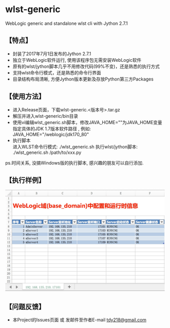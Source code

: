 # wlst-generic
WebLogic generic and standalone wlst cli with Jython 2.7.1

## 【特点】
- 封装了2017年7月1日发布的Jython 2.7.1
- 独立于WebLogic软件运行, 使用该程序包无需安装WebLogic软件
- 原有的wlst/jython脚本几乎不用修改代码(99%不变)，还是熟悉的执行方式
- 支持wlst命令行模式，还是熟悉的命令行界面
- 目录结构布局清晰, 方便Jython版本更新及存放Python第三方Packages


## 【使用方法】
- 进入Release页面，下载wlst-generic.<版本号>.tar.gz
- 解压并进入wlst-generic/bin目录
- 使用vi编辑wlst_generic.sh脚本，修改JAVA_HOME=""为JAVA_HOME变量指定具体的JDK 1.7版本软件路径 , 例如: JAVA_HOME="/weblogic/jdk170_80"
- 执行脚本  
进入WLST命令行模式:  ./wlst_generic.sh
执行wlst/jython脚本:  ./wlst_generic.sh  /path/to/xxx.py

ps.时间关系, 没搞Windows版的执行脚本, 感兴趣的朋友可以自行添加.

## 【执行样例】
![WebLogic域中Servers列表](https://github.com/tdy218/public-resources/blob/master/img/WLS_ServerList_Table.jpeg)

## 【问题反馈】
- 本Project的Issues页面 或 发邮件至作者E-mail <tdy218@gmail.com>

